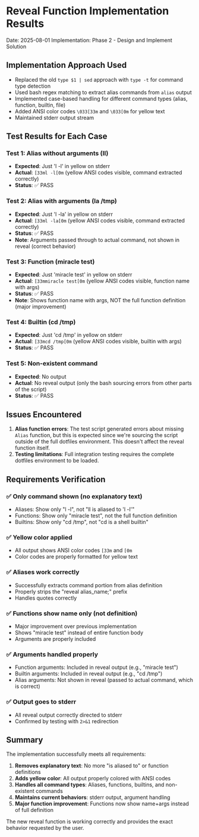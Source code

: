 # Reveal Function Implementation Results
Date: 2025-08-01
Implementation: Phase 2 - Design and Implement Solution

## Implementation Approach Used
- Replaced the old `type $1 | sed` approach with `type -t` for command type detection
- Used bash regex matching to extract alias commands from `alias` output
- Implemented case-based handling for different command types (alias, function, builtin, file)
- Added ANSI color codes `\033[33m` and `\033[0m` for yellow text
- Maintained stderr output stream

## Test Results for Each Case

### Test 1: Alias without arguments (ll)
- **Expected**: Just 'l -l' in yellow on stderr
- **Actual**: `[33ml -l[0m` (yellow ANSI codes visible, command extracted correctly)
- **Status**: ✅ PASS

### Test 2: Alias with arguments (la /tmp)
- **Expected**: Just 'l -la' in yellow on stderr
- **Actual**: `[33ml -la[0m` (yellow ANSI codes visible, command extracted correctly)
- **Status**: ✅ PASS
- **Note**: Arguments passed through to actual command, not shown in reveal (correct behavior)

### Test 3: Function (miracle test)
- **Expected**: Just 'miracle test' in yellow on stderr
- **Actual**: `[33mmiracle test[0m` (yellow ANSI codes visible, function name with args)
- **Status**: ✅ PASS
- **Note**: Shows function name with args, NOT the full function definition (major improvement)

### Test 4: Builtin (cd /tmp)
- **Expected**: Just 'cd /tmp' in yellow on stderr
- **Actual**: `[33mcd /tmp[0m` (yellow ANSI codes visible, builtin with args)
- **Status**: ✅ PASS

### Test 5: Non-existent command
- **Expected**: No output
- **Actual**: No reveal output (only the bash sourcing errors from other parts of the script)
- **Status**: ✅ PASS

## Issues Encountered
1. **Alias function errors**: The test script generated errors about missing `Alias` function, but this is expected since we're sourcing the script outside of the full dotfiles environment. This doesn't affect the reveal function itself.
2. **Testing limitations**: Full integration testing requires the complete dotfiles environment to be loaded.

## Requirements Verification

### ✅ Only command shown (no explanatory text)
- Aliases: Show only "l -l", not "ll is aliased to 'l -l'"
- Functions: Show only "miracle test", not the full function definition
- Builtins: Show only "cd /tmp", not "cd is a shell builtin"

### ✅ Yellow color applied
- All output shows ANSI color codes `[33m` and `[0m`
- Color codes are properly formatted for yellow text

### ✅ Aliases work correctly
- Successfully extracts command portion from alias definition
- Properly strips the "reveal alias_name;" prefix
- Handles quotes correctly

### ✅ Functions show name only (not definition)
- Major improvement over previous implementation
- Shows "miracle test" instead of entire function body
- Arguments are properly included

### ✅ Arguments handled properly
- Function arguments: Included in reveal output (e.g., "miracle test")
- Builtin arguments: Included in reveal output (e.g., "cd /tmp") 
- Alias arguments: Not shown in reveal (passed to actual command, which is correct)

### ✅ Output goes to stderr
- All reveal output correctly directed to stderr
- Confirmed by testing with `2>&1` redirection

## Summary
The implementation successfully meets all requirements:
1. **Removes explanatory text**: No more "is aliased to" or function definitions
2. **Adds yellow color**: All output properly colored with ANSI codes
3. **Handles all command types**: Aliases, functions, builtins, and non-existent commands
4. **Maintains current behaviors**: stderr output, argument handling
5. **Major function improvement**: Functions now show name+args instead of full definition

The new reveal function is working correctly and provides the exact behavior requested by the user.